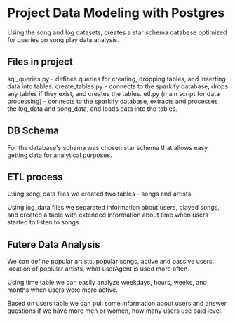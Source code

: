 # Project Data Modeling with Postgres
Using the song and log datasets, creates a star schema database optimized for queries on song play data analysis. 

## Files in project
sql_queries.py - defines queries for creating, dropping tables, and inserting data into tables.
create_tables.py - connects to the sparkify database, drops any tables if they exist, and creates the tables.
etl.py (main script for data processing) - connects to the sparkify database, extracts and processes the log_data and song_data, and loads data into the tables.


## DB Schema
For the database's schema was chosen star schema that allows easy getting data for analytical purposes.


## ETL process
Using song_data files we created two tables - songs and artists. 

Using log_data files we separated information about users, played songs, and created a table with extended information about time when users started to listen to songs.


## Futere Data Analysis
We can define popular artists, popular songs, active and passive users, location of poplular artists, what userAgent is used more often.

Using time table we can easily analyze weekdays, hours, weeks, and months when users were more active.

Based on users table we can pull some information about users and answer questions if we have more men or women, how many users use paid level.
